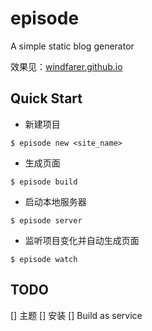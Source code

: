 # episode
A simple static blog generator    

效果见：[windfarer.github.io](http://windfarer.github.io/)

## Quick Start

* 新建项目

```
$ episode new <site_name>
```

* 生成页面

```
$ episode build
```

* 启动本地服务器

```
$ episode server
```

* 监听项目变化并自动生成页面

```
$ episode watch
```

## TODO
[] 主题
[] 安装
[] Build as service